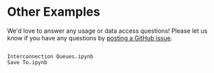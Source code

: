 # Other Examples
We'd love to answer any usage or data access questions! Please let us know if you have any questions by [posting a GitHub issue](https://github.com/gridstatus/gridstatus/issues).

```{toctree}

Interconnection Queues.ipynb
Save To.ipynb
```
